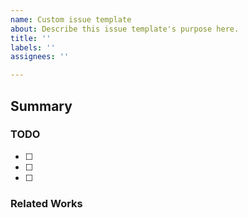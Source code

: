 ```yaml
---
name: Custom issue template
about: Describe this issue template's purpose here.
title: ''
labels: ''
assignees: ''

---
```


## Summary

### TODO
- [ ]
- [ ]
- [ ]

### Related Works
